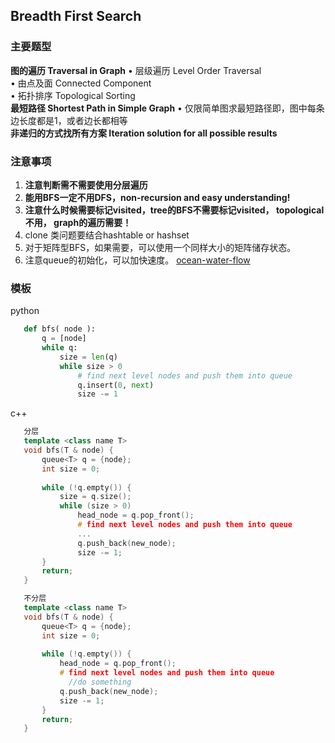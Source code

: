 ## Breadth First Search 

### 主要题型  
   **图的遍历 Traversal in Graph**
    • 层级遍历 Level Order Traversal  
    • 由点及面 Connected Component  
    • 拓扑排序 Topological Sorting  
   **最短路径 Shortest Path in Simple Graph**
    • 仅限简单图求最短路径即，图中每条边长度都是1，或者边长都相等  
   **非递归的方式找所有方案 Iteration solution for all possible results**

### 注意事项
   1. **注意判断需不需要使用分层遍历**
   2. __能用BFS一定不用DFS，non-recursion and easy understanding!__  
   3. **注意什么时候需要标记visited，tree的BFS不需要标记visited， topological不用， graph的遍历需要！**    
   4. clone 类问题要结合hashtable or hashset
   5. 对于矩阵型BFS，如果需要，可以使用一个同样大小的矩阵储存状态。
   6. 注意queue的初始化，可以加快速度。
      [ocean-water-flow](https://leetcode.com/problems/pacific-atlantic-water-flow/description/)

### 模板 ###
python
```python
   def bfs( node ):
       q = [node]
       while q:
           size = len(q)
           while size > 0
               # find next level nodes and push them into queue
               q.insert(0, next)
               size -= 1
```
c++
```cpp
   分层
   template <class name T>
   void bfs(T & node) {
       queue<T> q = {node};
       int size = 0;
       
       while (!q.empty()) {
           size = q.size();
           while (size > 0)
               head_node = q.pop_front();
               # find next level nodes and push them into queue
               ...
               q.push_back(new_node);
               size -= 1;
       }
       return;
   }
```

```cpp
   不分层
   template <class name T>
   void bfs(T & node) {
       queue<T> q = {node};
       int size = 0;
       
       while (!q.empty()) {
           head_node = q.pop_front();
           # find next level nodes and push them into queue
             //do something
           q.push_back(new_node);
           size -= 1;
       }
       return;
   }
```
